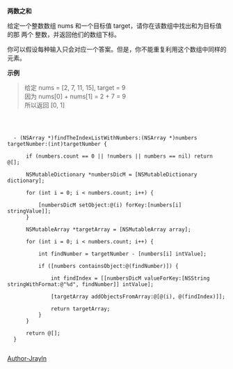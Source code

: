 **两数之和**

给定一个整数数组 nums 和一个目标值 target，请你在该数组中找出和为目标值的那 两个 整数，并返回他们的数组下标。

你可以假设每种输入只会对应一个答案。但是，你不能重复利用这个数组中同样的元素。

**示例**
> 给定 nums = [2, 7, 11, 15], target = 9  
因为 nums[0] + nums[1] = 2 + 7 = 9  
所以返回 [0, 1]

​       
```objc
​  
​  ​- (NSArray *)findTheIndexListWithNumbers:(NSArray *)numbers targetNumber:(int)targetNumber {
​  ​
​  ​    if (numbers.count == 0 || !numbers || numbers == nil) return @[];
​  ​
​  ​    NSMutableDictionary *numbersDicM = [NSMutableDictionary dictionary];
​  ​
​  ​    for (int i = 0; i < numbers.count; i++) {
​  ​
​  ​        [numbersDicM setObject:@(i) forKey:[numbers[i] stringValue]];
​  ​    }
​  ​
​  ​    NSMutableArray *targetArray = [NSMutableArray array];
​  ​
​  ​    for (int i = 0; i < numbers.count; i++) {
​  ​
​  ​        int findNumber = targetNumber - [numbers[i] intValue];
​  ​
​  ​        if ([numbers containsObject:@(findNumber)]) {
​  ​
​  ​            int findIndex = [[numbersDicM valueForKey:[NSString stringWithFormat:@"%d", findNumber]] intValue];
​  ​
​  ​            [targetArray addObjectsFromArray:@[@(i), @(findIndex)]];
​  ​
​  ​            return targetArray;
​  ​        }
​  ​    }
​  ​
​  ​    return @[];
​  ​}​  
​  
```   

​[Author-Jrayln](https://github.com/MINIProer)
